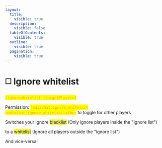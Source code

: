 ```yaml
---
layout:
  title:
    visible: true
  description:
    visible: false
  tableOfContents:
    visible: true
  outline:
    visible: true
  pagination:
    visible: true
---
```


# ◻️ Ignore whitelist

<mark style="color:orange;">`/ignorewhitelist [targetPlayer>]`</mark>

Permission: <mark style="color:orange;">`redischat.ignore_whitelist`</mark>\
&#x20;                     <mark style="color:orange;">`redischat.ignore_whitelist.other`</mark> to toggle for other players

Switches your ignore <mark style="color:blue;">blacklist</mark> (Only ignore players inside the "ignore list")&#x20;

to a <mark style="color:blue;">whitelist</mark> (Ignore all players outside the "ignore list")

And vice-versa!
